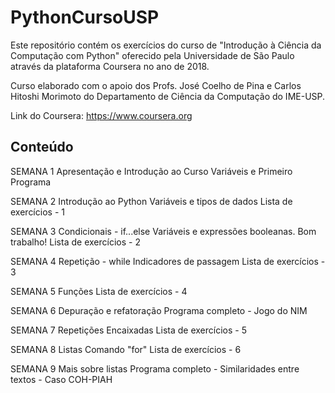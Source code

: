 # PythonCursoUSP

Este repositório contém os exercícios do curso de "Introdução à Ciência da Computação com Python" oferecido pela Universidade de São Paulo através da plataforma Coursera no ano de 2018.

Curso elaborado com o apoio dos Profs. José Coelho de Pina e Carlos Hitoshi Morimoto do Departamento de Ciência da Computação do IME-USP.

Link do Coursera: https://www.coursera.org

## Conteúdo

SEMANA 1
Apresentação e Introdução ao Curso
Variáveis e Primeiro Programa

SEMANA 2
Introdução ao Python
Variáveis e tipos de dados
Lista de exercícios - 1

SEMANA 3
Condicionais - if...else
Variáveis e expressões booleanas. Bom trabalho!
Lista de exercícios - 2

SEMANA 4
Repetição - while
Indicadores de passagem
Lista de exercícios - 3

SEMANA 5
Funções
Lista de exercícios - 4

SEMANA 6
Depuração e refatoração
Programa completo - Jogo do NIM

SEMANA 7
Repetições Encaixadas
Lista de exercícios - 5

SEMANA 8
Listas
Comando "for"
Lista de exercícios - 6

SEMANA 9
Mais sobre listas
Programa completo - Similaridades entre textos - Caso COH-PIAH

